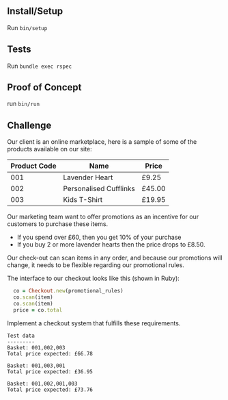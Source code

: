 ## Install/Setup

Run `bin/setup`

## Tests

Run `bundle exec rspec`

## Proof of Concept

run `bin/run`

## Challenge

Our client is an online marketplace, here is a sample of some of the products available on our site:

| Product Code | Name                   | Price  |
| ------------ | ---------------------- | ------ |
| 001          | Lavender Heart         | £9.25  |
| 002          | Personalised Cufflinks | £45.00 |
| 003          | Kids T-Shirt           | £19.95 |

Our marketing team want to offer promotions as an incentive for our customers to purchase these items.

- If you spend over £60, then you get 10% of your purchase
- If you buy 2 or more lavender hearts then the price drops to £8.50.

Our check-out can scan items in any order, and because our promotions will change, it needs to be flexible regarding our promotional rules.

The interface to our checkout looks like this (shown in Ruby):

```ruby
  co = Checkout.new(promotional_rules)
  co.scan(item)
  co.scan(item)
  price = co.total
```

Implement a checkout system that fulfills these requirements.

```
Test data
---------
Basket: 001,002,003
Total price expected: £66.78

Basket: 001,003,001
Total price expected: £36.95

Basket: 001,002,001,003
Total price expected: £73.76
```
